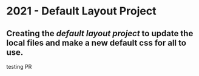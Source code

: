 # 2021 - Default Layout Project
## Creating the *default layout project* to update the local files and make a new default css for all to use.
testing PR 